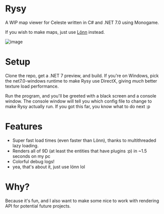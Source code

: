 # Rysy

A WIP map viewer for Celeste written in C# and .NET 7.0 using Monogame.

If you wish to make maps, just use [Lönn](https://github.com/CelestialCartographers/Loenn) instead.

![image](https://user-images.githubusercontent.com/50085307/192340246-a6ba1e1f-c86e-452c-be2f-bd6d780113aa.png)

# Setup
Clone the repo, get a .NET 7 preview, and build. If you're on Windows, pick the net7.0-windows runtime to make Rysy use DirectX, giving *much* better texture load performance.

Run the program, and you'll be greeted with a black screen and a console window. The console window will tell you which config file to change to make Rysy actually run. If you got this far, you know what to do next :p

# Features
* Super fast load times (even faster than Lönn), thanks to multithreaded lazy loading.
* Renders all of 9D (at least the entities that have plugins :p) in ~1.5 seconds on my pc
* Colorful debug logs!
* yea, that's about it, just use lönn lol


# Why?
Because it's fun, and I also want to make some nice to work with rendering API for potential future projects.
